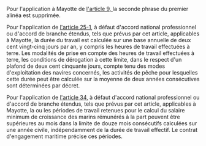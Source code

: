 <p>Pour l'application à Mayotte de <a href='/affichCodeArticle.do?cidTexte=LEGITEXT000006072051&idArticle=LEGIARTI000006652380&dateTexte=&categorieLien=cid'>l'article 9, </a>la seconde phrase du premier alinéa est supprimée. </p><p>Pour l'application de <a href='/affichCodeArticle.do?cidTexte=LEGITEXT000006072051&idArticle=LEGIARTI000006652418&dateTexte=&categorieLien=cid'>l'article 25-1</a>, à défaut d'accord national professionnel ou d'accord de branche étendus, tels que prévus par cet article, applicables à Mayotte, la durée du travail est calculée sur une base annuelle de deux cent vingt-cinq jours par an, y compris les heures de travail effectuées à terre. Les modalités de prise en compte des heures de travail effectuées à terre, les conditions de dérogation à cette limite, dans le respect d'un plafond de deux cent cinquante jours, compte tenu des modes d'exploitation des navires concernés, les activités de pêche pour lesquelles cette durée peut être calculée sur la moyenne de deux années consécutives sont déterminées par décret. </p><p>Pour l'application de <a href='/affichCodeArticle.do?cidTexte=LEGITEXT000006072051&idArticle=LEGIARTI000006652505&dateTexte=&categorieLien=cid'>l'article 34,</a> à défaut d'accord national professionnel ou d'accord de branche étendus, tels que prévus par cet article, applicables à Mayotte, la ou les périodes de travail retenues pour le calcul du salaire minimum de croissance des marins rémunérés à la part peuvent être supérieures au mois dans la limite de douze mois consécutifs calculées sur une année civile, indépendamment de la durée de travail effectif. Le contrat d'engagement maritime précise ces périodes.</p>